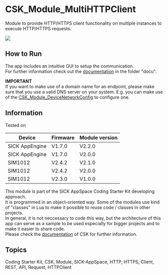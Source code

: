 # CSK_Module_MultiHTTPClient

Module to provide HTTP/HTTPS client functionality on multiple instances to execute HTTP/HTTPS requests.  

![](./docu/media/UI_Screenshot.png)

## How to Run
The app includes an intuitive GUI to setup the communication.  
For further information check out the [documentation](https://raw.githack.com/SICKAppSpaceCodingStarterKit/CSK_Module_MultiHTTPClient/main/docu/CSK_Module_MultiHTTPClient.html) in the folder "docu".  

**IMPORTANT**  
If you want to make use of a domain name for an endpoint, please make sure that you use a valid DNS server on your system. E.g. you can make use of the [CSK_Module_DeviceNetworkConfig](https://github.com/SICKAppSpaceCodingStarterKit/CSK_Module_DeviceNetworkConfig) to configure one.  

## Information

Tested on  

|Device|Firmware|Module version|
|--|--|--|
|SICK AppEngine|V1.7.0|V2.2.0|
|SICK AppEngine|V1.7.0|V2.0.0|
|SIM1012|V2.4.2|V2.1.0|
|SIM1012|V2.4.2|V2.0.0|
|SIM1012|V2.3.0|V1.0.0|

This module is part of the SICK AppSpace Coding Starter Kit developing approach.  
It is programmed in an object-oriented way. Some of the modules use kind of "classes" in Lua to make it possible to reuse code / classes in other projects.  
In general, it is not neccessary to code this way, but the architecture of this app can serve as a sample to be used especially for bigger projects and to make it easier to share code.  
Please check the [documentation](https://github.com/SICKAppSpaceCodingStarterKit/.github/blob/main/docu/SICKAppSpaceCodingStarterKit_Documentation.md) of CSK for further information.  

## Topics

Coding Starter Kit, CSK, Module, SICK-AppSpace, HTTP, HTTPS, Client, REST, API, Request, HTTPClient
